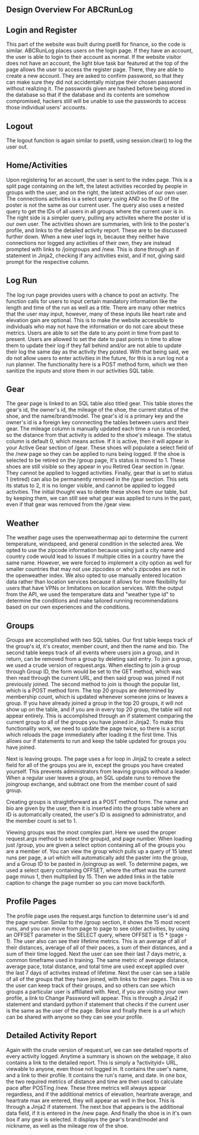 ## Design Overview For ABCRunLog

## Login and Register
This part of the website was built during pset8 for finance, so the code is similar. ABCRunLog places users on the login page.
If they have an account, the user is able to login to their account as normal. If the website visitor does not have an
account, the light blue task bar featured at the top of the page allows the user to access the register page. There,
they are able to create a new account. They are asked to confirm password, so that they can make sure they did not accidentally
mistype their chosen password without realizing it. The passwords given are hashed before being stored in the database
so that if the database and its contents are somehow compromised, hackers still will be unable to use the passwords to access
those individual users' accounts.

## Logout
The logout function is again similar to pset8, using session.clear() to log the user out.

## Home/Activities
Upon registering for an account, the user is sent to the index page. This is a split page containing on the left, the latest
activities recorded by people in groups with the user, and on the right, the latest activities of our own user.
The connections activities is a select query using AND so the ID of the poster is not the same as our current user.
The query also uses a nested query to get the IDs of all users in all groups where the current user is in. The right
side is a simpler query, pulling any activites where the poster id is our own user. The activities shown are summaries,
with link to the poster's profile, and links to the detailed activity report. These are to be discussed further down.
When a new user logs in, because they neither have connections nor logged any activities of their own, they are instead
prompted with links to /joingroups and /new. This is done through an if statement in Jinja2, checking if any activities
exist, and if not, giving said prompt for the respective column.

## Log Run
The log run page provides users with a chance to post an activity. The function calls for users to input certain mandatory
information like the length and time of the run as well as a title. There are many other metrics that the user may input,
however, many of these inputs like heart rate and elevation gain are optional. This is to make the website accessible to
individuals who may not have the information or do not care about these metrics. Users are able to set the date to any point
in time from past to present. Users are allowed to set the date to past points in time to allow them to update their log
if they fall behind and/or are not able to update their log the same day as the activity they posted. With that being said,
we do not allow users to enter activities in the future, for this is a run log not a run planner. The functionality here is
a POST method form, which we then sanitize the inputs and store them in our activities SQL table.

## Gear
The gear page is linked to an SQL table also titled gear. This table stores the gear's id, the owner's id, the mileage
of the shoe, the current status of the shoe, and the name/brand/model. The gear's id is a primary key and the owner's id
is a foreign key connnecting the tables between users and their gear. The mileage column is manually updated each time a run
is recorded, so the distance from that activity is added to the shoe's mileage. The status column is default 0, which means active.
If it is active, then it will appear in your Active Gear section of /gear. These shoes will populate a select field of the /new page
so they can be applied to runs being logged. If the shoe is selected to be retired on the /group page, it's status is moved to 1. These
shoes are still visible so they appear in you Retired Gear section in /gear. They cannot be applied to logged activities. Finally, gear
that is set to status 1 (retired) can also be permanently removed in the /gear section. This sets its status to 2, it is no longer
visible, and cannot be applied to logged activities. The initial thought was to delete these shoes from our table, but by keeping
them, we can still see what gear was applied to runs in the past, even if that gear was removed from the /gear view.

## Weather
The weather page uses the openweathermap api to determine the current temperature, windspeed, and general condition in the
selected area. We opted to use the zipcode information because using just a city name and country code would lead to issues
if multiple cities in a country have the same name. However, we were forced to implement a city option as well for smaller
countries that may not use zipcodes or who's zipcodes are not in the openweather index. We also opted to use manually entered
location data rather than location services because it allows for more flexibility for users that have VPNs or limitations on
location services. With the output from the API, we used the temperature data and "weather type id" to determine the conditions
and make tailored running recommendations based on our own experiences and the conditions.

## Groups
Groups are accomplished with two SQL tables. Our first table keeps track of the group's id, it's creator, member count, and
then the name and bio. The second table keeps track of all events where users join a group, and in return, can be removed from
a group by deleting said entry. To join a group, we used a crude version of request.args. When electing to join a group through
Group ID, the form would be set to the GET method, which was then read through the current URL, and then said group was joined
if not previously joined. The second method to join is though the popular list, which is a POST method form. The top 20 groups
are determined by membership count, which is updated whenever someone joins or leaves a group. If you have already joined a group
in the top 20 groups, it will not show up on the table, and if you are in every top 20 group, the table will not appear entirely.
This is accomplished through an if statement comparing the current group to all of the groups you have joined in Jinja2. To make
this functionality work, we need to update the page twice, so there is a script which reloads the page immediately after loading
it the first time. This allows our if statements to run and keep the table updated for groups you have joined.

Next is leaving groups. The page uses a for loop in Jinja2 to create a select field for all of the groups you are in, except the
groups you have created yourself. This prevents administrators from leaving groups without a leader. When a regular user leaves a
group, an SQL update runs to remove the joingroup exchange, and subtract one from the member count of said group.

Creating groups is straightforward as a POST method form. The name and bio are given by the user, then it is inserted into the
groups table where an ID is automatically created, the user's ID is assigned to administrator, and the member count is set to 1.

Viewing groups was the most complex part. Here we used the proper request.args method to select the groupid, and page number.
When loading just /group, you are given a select option containing all of the groups you are a member of. You can view the group
which pulls up a query of 15 latest runs per page, a url which will automatically add the paster into the group, and a Group ID
to be pasted in /joingroup as well. To determine pages, we used a select query containing OFFSET, where the offset was the current
page minus 1, then multiplied by 15. Then we added links in the table caption to change the page number so you can move back/forth.

## Profile Pages
The profile page uses the request.args function to determine user's id and the page number. Similar to the /group section, it
shows the 15 most recent runs, and you can move from page to page to see older activities, by using an OFFSET parameter in the SELECT
query, where OFFSET is 15 * (page - 1). The user also can see their lifetime metrics. This is an average of all of their distances,
average of all of their paces, a sum of their distances, and a sum of their time logged. Next the user can see their last 7 days
metric, a common timeframe used in training. The same metric of average distance, average pace, total distance, and total time are used
except applied over the last 7 days of activites instead of lifetime. Next the user can see a table of all of the groups that they have
joined, with links to their pages. This is so the user can keep track of their groups, and so others can see which groups a particular user
is affiliated with. Next, if you are visiting your own profile, a link to Change Password will appear. This is through a Jinja2 if statement
and standard python if statement that checks if the current user is the same as the user of the page. Below and finally there is a url which can be
shared with anyone so they can see your profile.

## Detailed Activity Report
Again with the crude version of request.url, we can see detailed reports of every activity logged. Anytime a summary is shown on the webpage,
it also contains a link to the detailed report. This is simply a ?activityid= URL, viewable to anyone, even those not logged in. It contains
the user's name, and a link to their profile. It contains the run's name, and date. In one box, the two required metrics of distance and time
are then used to calculate pace after POSTing /new. These three metrics will always appear regardless, and if the additional metrics of
elevation, heartrate average, and heartrate max are entered, they will appear as well in the box. This is through a Jinja2 if statement.
The next box that appears is the additional data field, if it is entered in the /new page. And finally the shoe is in it's own box
if any gear is selected. It displays the gear's brand/model and nickname, as well as the mileage row of the shoe.